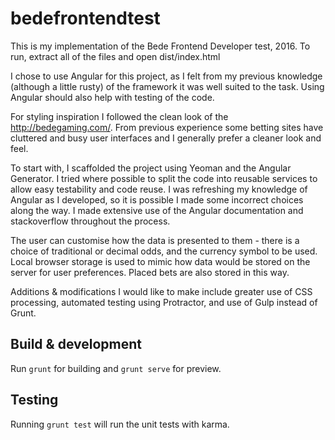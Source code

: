 # bedefrontendtest

This is my implementation of the Bede Frontend Developer test, 2016.
To run, extract all of the files and open dist/index.html

I chose to use Angular for this project, as I felt from my previous knowledge (although a little rusty) of the framework it was 
well suited to the task. Using Angular should also help with testing of the code.

For styling inspiration I followed the clean look of the http://bedegaming.com/. From previous experience some betting sites have
cluttered and busy user interfaces and I generally prefer a cleaner look and feel.

To start with, I scaffolded the project using Yeoman and the Angular Generator. I tried where possible to split the code into reusable
services to allow easy testability and code reuse. I was refreshing my knowledge of Angular as I developed, so it is possible I made
some incorrect choices along the way. I made extensive use of the Angular documentation and stackoverflow throughout the process.

The user can customise how the data is presented to them - there is a choice of traditional or decimal odds, and the currency symbol to be used.
Local browser storage is used to mimic how data would be stored on the server for user preferences. Placed bets are also stored in this way.

Additions & modifications I would like to make include greater use of CSS processing, automated testing using Protractor, and use of Gulp instead of Grunt.


## Build & development



Run `grunt` for building and `grunt serve` for preview.

## Testing

Running `grunt test` will run the unit tests with karma.
